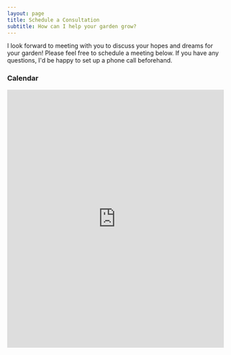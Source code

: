 ```yaml
---
layout: page
title: Schedule a Consultation
subtitle: How can I help your garden grow?
---
```


I look forward to meeting with you to discuss your hopes and dreams for your garden! Please feel free to schedule a meeting below. If you have any questions, I'd be happy to set up a phone call beforehand. 

### Calendar

<iframe src="https://calendar.google.com/calendar/appointments/schedules/AcZssZ1qpFbxRERfAcrQRXqvM6kPYcPscsNpDhwPz4Zuegv2NX85SOg-39jR5N71vqt7QAvQoZYz-n7N?gv=true" style="border: 0" width="100%" height="600" frameborder="0"></iframe>
